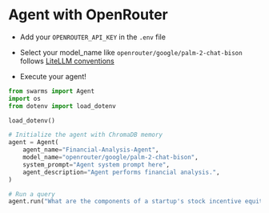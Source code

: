 # Agent with OpenRouter

- Add your `OPENROUTER_API_KEY` in the `.env` file

- Select your model_name like `openrouter/google/palm-2-chat-bison` follows [LiteLLM conventions](https://docs.litellm.ai/docs/providers/openrouter)

- Execute your agent!

```python
from swarms import Agent
import os
from dotenv import load_dotenv

load_dotenv()

# Initialize the agent with ChromaDB memory
agent = Agent(
    agent_name="Financial-Analysis-Agent",
    model_name="openrouter/google/palm-2-chat-bison",
    system_prompt="Agent system prompt here",
    agent_description="Agent performs financial analysis.",
)

# Run a query
agent.run("What are the components of a startup's stock incentive equity plan?")
```
